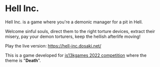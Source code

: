 # Hell Inc.

Hell Inc. is a game where you're a demonic manager for a pit in Hell.

Welcome sinful souls, direct them to the right torture devices, extract their misery, pay your demon torturers, keep the hellish afterlife moving!

Play the live version: https://hell-inc.dosaki.net/

This is a game developed for [js13kgames 2022 competition](https://2022.js13kgames.com/) where the theme is "**Death**".